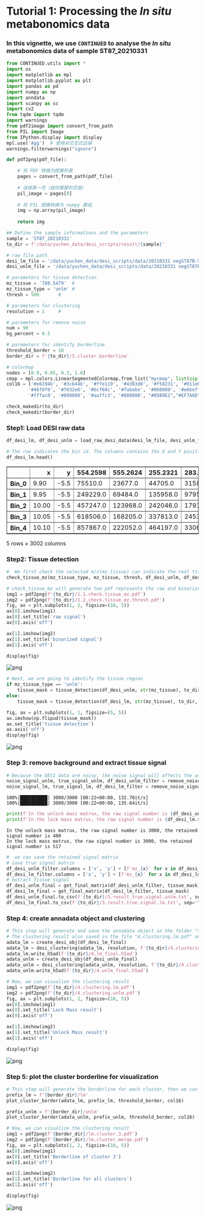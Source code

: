 # Tutorial 1: Processing the *In situ* metabonomics data

### In this vignette, we use `CONTINUED` to analyse the *In situ* metabonomics data of sample ST87_20210331

```python
from CONTINUED.utils import *
import os
import matplotlib as mpl
import matplotlib.pyplot as plt
import pandas as pd
import numpy as np
import anndata
import scanpy as sc
import cv2
from tqdm import tqdm
import warnings
from pdf2image import convert_from_path
from PIL import Image
from IPython.display import display
mpl.use('Agg')  # 使用非交互式后端
warnings.filterwarnings("ignore")

def pdf2png(pdf_file):

    # 将 PDF 转换为图像列表
    pages = convert_from_path(pdf_file)
    
    # 选择第一页（或你需要的页面）
    pil_image = pages[0]
    
    # 将 PIL 图像转换为 numpy 数组
    img = np.array(pil_image)
    
    return img
```


```pythoN
## Define the sample informations and the parameters
sample = 'ST87_20210331'
to_dir = f'/data/yuchen_data/desi_scripts/result/{sample}'

# raw file path
desi_lm_file = '/data/yuchen_data/desi_scripts/data/20210331 negST87B-5 12um-tangzh Analyte 1 5000 lockmass.txt'
desi_unlm_file = '/data/yuchen_data/desi_scripts/data/20210331 negST87B-5 12um-tangzh Analyte 1 5000.txt'

# parameters for tissue detection
mz_tissue = '788.5479'  #
mz_tissue_type = 'unlm' #
thresh = 500       #

# parameters for clustering
resolution = 1     #

# parameters for remove noise
num = 90
bg_percent = 0.5

# paremeters for identify borderline
threshold_border = 10
border_dir = f'{to_dir}/5.cluster.borderline'

# colormap
nodes = [0.0, 0.05, 0.3, 1.0]
cmap = mpl.colors.LinearSegmentedColormap.from_list("mycmap", list(zip(nodes, ["#EAE7CC","#EAE7CC","#FD1593","#FD1593"])))
col16 = ['#e6194b', '#3cb44b', '#ffe119', '#4363d8', '#f58231', '#911eb4',
        '#46f0f0', '#f032e6', '#bcf60c', '#fabebe', '#008080', '#e6beff', '#9a6324',
        '#fffac8', '#800000', '#aaffc3', '#808000', "#05B9E2","#EF7A6D","#397A7F","#ba5557","#C76DA2","#2878B5","#7d9221","#BB9727","#8983BF","#845a2a","#B03060","#54B345","#C497B2","#96CCCB","#AABAC2","#ffae3b"]

check_makedir(to_dir)
check_makedir(border_dir)
```

### Step1: Load DESI raw data


```python
df_desi_lm, df_desi_unlm = load_raw_desi_data(desi_lm_file, desi_unlm_file)
```


```python
# The row indicates the bin id. The columns contains the X and Y position, as well as the m/z
df_desi_lm.head()
```




<div>
<style scoped>
    .dataframe tbody tr th:only-of-type {
        vertical-align: middle;
    }

    .dataframe tbody tr th {
        vertical-align: top;
    }

    .dataframe thead th {
        text-align: right;
    }
</style>
<table border="1" class="dataframe">
  <thead>
    <tr style="text-align: right;">
      <th></th>
      <th>x</th>
      <th>y</th>
      <th>554.2598</th>
      <th>555.2624</th>
      <th>255.2321</th>
      <th>283.2630</th>
      <th>617.2543</th>
      <th>639.2358</th>
      <th>556.2648</th>
      <th>1109.5251</th>
      <th>...</th>
      <th>120.8259</th>
      <th>1008.1007</th>
      <th>606.3760</th>
      <th>544.8434</th>
      <th>963.6295</th>
      <th>953.6077</th>
      <th>669.2527</th>
      <th>866.6569</th>
      <th>1139.9606</th>
      <th>905.9409</th>
    </tr>
  </thead>
  <tbody>
    <tr>
      <th>Bin_0</th>
      <td>9.90</td>
      <td>-5.5</td>
      <td>75510.0</td>
      <td>23677.0</td>
      <td>44705.0</td>
      <td>31584.0</td>
      <td>5414.0</td>
      <td>4032.0</td>
      <td>5316.0</td>
      <td>2169.0</td>
      <td>...</td>
      <td>0.0</td>
      <td>58.0</td>
      <td>59.0</td>
      <td>47.0</td>
      <td>0.0</td>
      <td>43.0</td>
      <td>41.0</td>
      <td>37.0</td>
      <td>64.0</td>
      <td>0.0</td>
    </tr>
    <tr>
      <th>Bin_1</th>
      <td>9.95</td>
      <td>-5.5</td>
      <td>249229.0</td>
      <td>69484.0</td>
      <td>135958.0</td>
      <td>97956.0</td>
      <td>9808.0</td>
      <td>10583.0</td>
      <td>15232.0</td>
      <td>4541.0</td>
      <td>...</td>
      <td>107.0</td>
      <td>0.0</td>
      <td>0.0</td>
      <td>0.0</td>
      <td>11.0</td>
      <td>28.0</td>
      <td>48.0</td>
      <td>43.0</td>
      <td>0.0</td>
      <td>63.0</td>
    </tr>
    <tr>
      <th>Bin_2</th>
      <td>10.00</td>
      <td>-5.5</td>
      <td>457247.0</td>
      <td>123968.0</td>
      <td>242046.0</td>
      <td>179161.0</td>
      <td>13512.0</td>
      <td>16962.0</td>
      <td>27581.0</td>
      <td>7991.0</td>
      <td>...</td>
      <td>77.0</td>
      <td>0.0</td>
      <td>59.0</td>
      <td>0.0</td>
      <td>101.0</td>
      <td>0.0</td>
      <td>95.0</td>
      <td>0.0</td>
      <td>0.0</td>
      <td>74.0</td>
    </tr>
    <tr>
      <th>Bin_3</th>
      <td>10.05</td>
      <td>-5.5</td>
      <td>618506.0</td>
      <td>168205.0</td>
      <td>337813.0</td>
      <td>245342.0</td>
      <td>17411.0</td>
      <td>18315.0</td>
      <td>36314.0</td>
      <td>9437.0</td>
      <td>...</td>
      <td>0.0</td>
      <td>0.0</td>
      <td>126.0</td>
      <td>26.0</td>
      <td>0.0</td>
      <td>0.0</td>
      <td>80.0</td>
      <td>0.0</td>
      <td>166.0</td>
      <td>115.0</td>
    </tr>
    <tr>
      <th>Bin_4</th>
      <td>10.10</td>
      <td>-5.5</td>
      <td>857867.0</td>
      <td>222052.0</td>
      <td>464197.0</td>
      <td>330602.0</td>
      <td>21145.0</td>
      <td>22537.0</td>
      <td>47566.0</td>
      <td>13627.0</td>
      <td>...</td>
      <td>117.0</td>
      <td>0.0</td>
      <td>260.0</td>
      <td>0.0</td>
      <td>0.0</td>
      <td>0.0</td>
      <td>73.0</td>
      <td>61.0</td>
      <td>75.0</td>
      <td>61.0</td>
    </tr>
  </tbody>
</table>
<p>5 rows × 3002 columns</p>
</div>



### Step2: Tissue detection




```python
#  We first check the selected m/z(mz_tissue) can indicate the real tissue.
check_tissue_mz(mz_tissue_type, mz_tissue, thresh, df_desi_unlm, df_desi_lm, cmap, to_dir)
```




```python
# check_tissue_mz will generate two pdf represents the raw and binarized signal of the selected m/z
img1 = pdf2png(f'{to_dir}/1.1.check.tissue_mz.pdf')
img2 = pdf2png(f'{to_dir}/1.2.check.tissue_mz.thresh.pdf')
fig, ax = plt.subplots(1, 2, figsize=(10, 5))
ax[0].imshow(img1)
ax[0].set_title('raw signal')
ax[0].axis('off')

ax[1].imshow(img2)
ax[1].set_title('binarized signal')
ax[1].axis('off')

display(fig)
```


    
![png](./Image/img1.png)
    


```python
# Next, we are going to identify the tissue region
if mz_tissue_type == 'unlm':
    tissue_mask = tissue_detection(df_desi_unlm, str(mz_tissue), to_dir, thresh=thresh, otsu=False, dilate_size=2, tissue_erode_size=5)
else:
    tissue_mask = tissue_detection(df_desi_lm, str(mz_tissue), to_dir, thresh=thresh, otsu=False, dilate_size=2, tissue_erode_size=5)
```


```python
fig, ax = plt.subplots(1, 1, figsize=(5, 5))
ax.imshow(np.flipud(tissue_mask))
ax.set_title('tissue detection')
ax.axis('off')
display(fig)
```


    
![png](./Image/img2.png)
    


### Step 3: remove background and extract tissue signal



```python
# Because the DESI data are noisy, the noise signal will affects the accuracy of subsequent analysis, so, in this step, we are going to filter some signal
noise_signal_unlm, true_signal_unlm, df_desi_unlm_filter = remove_noise_signal(df_desi_unlm, tissue_mask, num, bg_percent)
noise_signal_lm, true_signal_lm, df_desi_lm_filter = remove_noise_signal(df_desi_lm, tissue_mask, num, bg_percent)
```

    100%|██████████| 3000/3000 [00:22<00:00, 132.70it/s]
    100%|██████████| 3000/3000 [00:22<00:00, 135.64it/s]



```python
print(f'In the unlock mass matrux, the raw signal number is {df_desi_unlm.shape[1] - 2}, the retained signal number is {df_desi_unlm_filter.shape[1] - 2}')
print(f'In the lock mass matrux, the raw signal number is {df_desi_lm.shape[1] - 2}, the retained signal number is {df_desi_lm_filter.shape[1] - 2}')
```

    In the unlock mass matrux, the raw signal number is 3000, the retained signal number is 480
    In the lock mass matrux, the raw signal number is 3000, the retained signal number is 517





```python
#  we can save the retained signal matrix
# save true signal matrix
df_desi_unlm_filter.columns = ['x', 'y'] + [f'mz_{x}' for x in df_desi_unlm_filter.columns[2: ]]
df_desi_lm_filter.columns = ['x', 'y'] + [f'mz_{x}' for x in df_desi_lm_filter.columns[2: ]]
# extract tissue signal
df_desi_unlm_final = get_final_matrix(df_desi_unlm_filter, tissue_mask)
df_desi_lm_final = get_final_matrix(df_desi_lm_filter, tissue_mask)
df_desi_unlm_final.to_csv(f'{to_dir}/3.result.true.signal.unlm.txt', sep='\t')
df_desi_lm_final.to_csv(f'{to_dir}/3.result.true.signal.lm.txt', sep='\t')
```

### 	Step 4: create annadata object and clustering

```python
# This step will generate and save the annadata object in the folder "todir"
# The clustering result also saved in the file "4.clustering.lm.pdf" and "4.clustering.unlm.pdf"
adata_lm = create_desi_obj(df_desi_lm_final)
adata_lm = desi_clustering(adata_lm, resolution, f'{to_dir}/4.clustering.lm', col16)
adata_lm.write_h5ad(f'{to_dir}/4.lm_final.h5ad')
adata_unlm = create_desi_obj(df_desi_unlm_final)
adata_unlm = desi_clustering(adata_unlm, resolution, f'{to_dir}/4.clustering.unlm', col16)
adata_unlm.write_h5ad(f'{to_dir}/4.unlm_final.h5ad')
```


```python
# Now, we can visualize the clustering result
img1 = pdf2png(f'{to_dir}/4.clustering.lm.pdf')
img2 = pdf2png(f'{to_dir}/4.clustering.unlm.pdf')
fig, ax = plt.subplots(1, 2, figsize=(10, 5))
ax[0].imshow(img1)
ax[0].set_title('Lock Mass result')
ax[0].axis('off')

ax[1].imshow(img2)
ax[1].set_title('Unlock Mass result')
ax[1].axis('off')

display(fig)
```


    
![png](./Image/img3.png)
    


### Step 5: plot the cluster borderline for visualization



```python
# This step will generate the borderline for each cluster, then we can overlay the image for visualization
prefix_lm = f'{border_dir}/lm'
plot_cluster_border(adata_lm, prefix_lm, threshold_border, col16)

prefix_unlm = f'{border_dir}/unlm'
plot_cluster_border(adata_unlm, prefix_unlm, threshold_border, col16)
```


```python
# Now, we can visualize the clustering result
img1 = pdf2png(f'{border_dir}/lm.cluster.3.pdf')
img2 = pdf2png(f'{border_dir}/lm.cluster.merge.pdf')
fig, ax = plt.subplots(1, 2, figsize=(10, 5))
ax[0].imshow(img1)
ax[0].set_title('Borderline of cluster 3')
ax[0].axis('off')

ax[1].imshow(img2)
ax[1].set_title('Borderline for all clusters')
ax[1].axis('off')

display(fig)
```


    
![png](./Image/img4.png)
    
